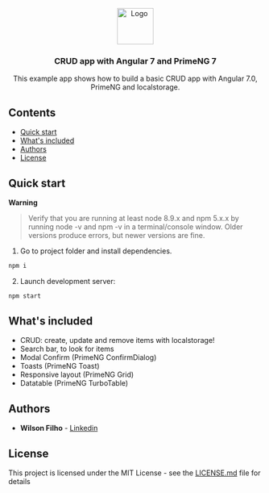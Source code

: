 <p align="center">
  <a href="https://angular.io/">
    <img src="https://www.angularexampleapp.com/assets/images/angular.svg" alt="Logo" width=72 height=72>
  </a>

  <h3 align="center">CRUD app with Angular 7 and PrimeNG 7</h3>

  <p align="center">
    This example app shows how to build a basic CRUD app with Angular 7.0, PrimeNG and localstorage.
  </p>
</p>

## Contents

- [Quick start](#quick-start)
- [What's included](#whats-included)
- [Authors](#bugs-and-feature-requests)
- [License](#contributing)

## Quick start

**Warning**

> Verify that you are running at least node 8.9.x and npm 5.x.x by running node -v and npm -v in a terminal/console window. Older versions produce errors, but newer versions are fine.

1. Go to project folder and install dependencies.
 ```bash
 npm i
 ```

2. Launch development server:
 ```bash
 npm start
 ```

## What's included

* CRUD: create, update and remove items with localstorage!
* Search bar, to look for items
* Modal Confirm (PrimeNG ConfirmDialog)
* Toasts (PrimeNG Toast)
* Responsive layout (PrimeNG Grid)
* Datatable (PrimeNG TurboTable)

## Authors

* **Wilson Filho**  - [Linkedin](https://www.linkedin.com/in/wilson-filho-4424b5bb)

## License

This project is licensed under the MIT License - see the [LICENSE.md](LICENSE.md) file for details
